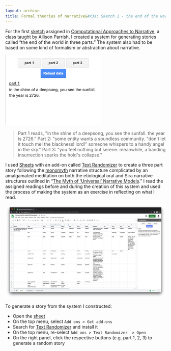 ```yaml
---
layout: archive
title: Formal theories of narrative&#x3a; Sketch 1 - the end of the world in three parts
---
```

For the first [sketch](http://catn.decontextualize.com/schedule/) assigned in [Computational Approaches to Narrative](http://catn.decontextualize.com), a class taught by Allison Parrish, I created a system for generating stories called “the end of the world in three parts.” The system also had to be based on some kind of formalism or abstraction about narrative.

![An animated screenshot animated the three parts of a random story.](/assets/img/blog/end-of-the-world-in-3-parts1)
> Part 1 reads, "in the shine of a deepsong, you see the sunfall. the year is 2726." Part 2: "some entity wants a soundless community. "don't let it touch me! the blackness! lord!" someone whispers to a handy angel in the sky." Part 3: "you feel nothing but serene. meanwhile, a banding insurrection sparks the hold's collapse."

I used [Sheets](https://sheets.google.com) with an add-on called [Text Randomizer](https://gsuite.google.com/marketplace/app/text_randomizer/188517091943) to create a three part story following the [monomyth](https://en.wikipedia.org/wiki/Hero%27s_journey) narrative structure complicated by an amalgamated meditation on both the etiological oral and Sira narrative structures outlined in “[The Myth of ‘Universal’ Narrative Models](https://link.springer.com/chapter/10.1007/978-3-030-04028-4_8).” I read the assigned readings before and during the creation of this system and used the process of making the system as an exercise in reflecting on what I read. 

![A screenshot of the sheet.](/assets/img/blog/end-of-the-world-in-3-parts0.png)


To generate a story from the system I constructed:

- Open the [sheet](https://docs.google.com/spreadsheets/d/1zyHrdIlNpl85Jskl3mWZhdkvPa-ZVPpCOgsSRciBy1Q/edit#gid=1607038037)
- On the top menu, select `Add ons > Get add-ons`  
- Search for [Text Randomizer](https://gsuite.google.com/marketplace/app/text_randomizer/188517091943) and install it
- On the top menu, re-select `Add ons > Text Randomizer  > Open`  
- On the right panel, click the respective buttons (e.g. part 1, 2, 3) to generate a random story